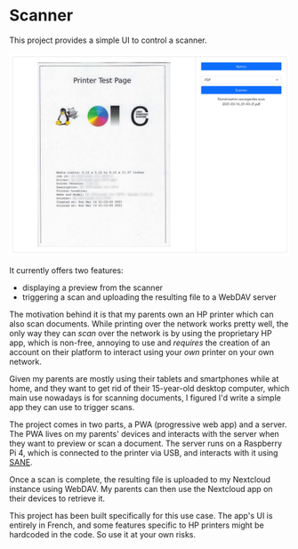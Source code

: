 # Scanner

This project provides a simple UI to control a scanner.

![Screenshot](/screenshots/screenshot1.jpg)

It currently offers two features:

* displaying a preview from the scanner
* triggering a scan and uploading the resulting file to a WebDAV server

The motivation behind it is that my parents own an HP printer which can
also scan documents. While printing over the network works pretty well,
the only way they can _scan_ over the network is by using the proprietary
HP app, which is non-free, annoying to use and _requires_ the creation of
an account on their platform to interact using your _own_ printer on your
own network.

Given my parents are mostly using their tablets and smartphones while at
home, and they want to get rid of their 15-year-old desktop computer, which
main use nowadays is for scanning documents, I figured I'd write a simple
app they can use to trigger scans.

The project comes in two parts, a PWA (progressive web app) and a server.
The PWA lives on my parents' devices and interacts with the server when
they want to preview or scan a document. The server runs on a Raspberry Pi
4, which is connected to the printer via USB, and interacts with it using
[SANE](http://www.sane-project.org/).

Once a scan is complete, the resulting file is uploaded to my Nextcloud
instance using WebDAV. My parents can then use the Nextcloud app on their
devices to retrieve it.

This project has been built specifically for this use case. The app's UI
is entirely in French, and some features specific to HP printers might be
hardcoded in the code. So use it at your own risks.